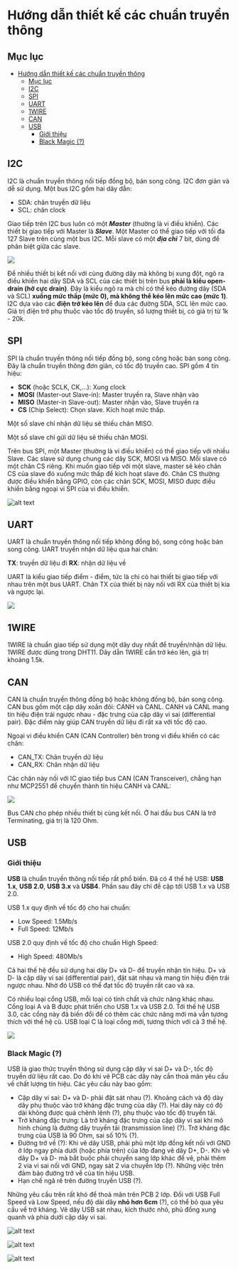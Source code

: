 # Hướng dẫn thiết kế các chuẩn truyền thông

## Mục lục

- [Hướng dẫn thiết kế các chuẩn truyền thông](#hướng-dẫn-thiết-kế-các-chuẩn-truyền-thông)
	- [Mục lục](#mục-lục)
	- [I2C](#i2c)
	- [SPI](#spi)
	- [UART](#uart)
	- [1WIRE](#1wire)
	- [CAN](#can)
	- [USB](#usb)
		- [Giới thiệu](#giới-thiệu)
		- [Black Magic (?)](#black-magic-)


## I2C

I2C là chuẩn truyền thông nối tiếp đồng bộ, bán song công. I2C đơn giản và dễ sử dụng. Một bus I2C gồm hai dây dẫn:

- SDA: chân truyền dữ liệu
- SCL: chân clock

Giao tiếp trên I2C bus luôn có một ***Master*** (thường là vi điều khiển). Các thiết bị giao tiếp với Master là ***Slave***. Một Master có thể giao tiếp với tối đa 127 Slave trên cùng một bus I2C. Mỗi slave có một ***địa chỉ*** 7 bit, dùng để phân biệt giữa các slave.

![](https://static.designandreuse.com/img20/20230911c_1.jpg)

Để nhiều thiết bị kết nối với cùng đường dây mà không bị xung đột, ngõ ra điều khiển hai dây SDA và SCL của các thiết bị trên bus **phải là kiểu open-drain (hở cực drain)**. Đây là kiểu ngõ ra mà chỉ có thể kéo đường dây (SDA và SCL) **xuống mức thấp (mức 0), mà không thể kéo lên mức cao (mức 1)**. I2C dựa vào các **điện trở kéo lên** để đưa các đường SDA, SCL lên mức cao. Giá trị điện trở phụ thuộc vào tốc độ truyền, số lượng thiết bị, có giá trị từ 1k - 20k.

## SPI

SPI là chuẩn truyền thông nối tiếp đồng bộ, song công hoặc bán song công. Đây là chuẩn truyền thông đơn giản, có tốc độ truyền cao. SPI gồm 4 tín hiệu:

- **SCK** (hoặc SCLK, CK,...): Xung clock
- **MOSI** (Master-out Slave-in): Master truyền ra, Slave nhận vào
- **MISO** (Master-in Slave-out): Master nhận vào, Slave truyền ra
- **CS** (Chip Select): Chọn slave. Kích hoạt mức thấp.

Một số slave chỉ nhận dữ liệu sẽ thiếu chân MISO.

Một số slave chỉ gửi dữ liệu sẽ thiếu chân MOSI.

Trên bus SPI, một Master (thường là vi điều khiển) có thể giao tiếp với nhiều Slave. Các slave sử dụng chung các dây SCK, MOSI và MISO. Mỗi slave có một chân CS riêng. Khi muốn giao tiếp với một slave, master sẽ kéo chân CS của slave đó xuống mức thấp để kích hoạt slave đó. Chân CS thường được điều khiển bằng GPIO, còn các chân SCK, MOSI, MISO được điều khiển bằng ngoại vi SPI của vi điều khiển.

![alt text](<images/Screenshot 2024-10-03 at 22.00.07.png>)

## UART

UART là chuẩn truyền thông nối tiếp không đồng bộ, song công hoặc bán song công. UART truyền nhận dữ liệu qua hai chân:

**TX**: truyền dữ liệu đi
**RX**: nhận dữ liệu về

UART là kiểu giao tiếp điểm - điểm, tức là chỉ có hai thiết bị giao tiếp với nhau trên một bus UART. Chân TX của thiết bị này nối với RX của thiết bị kia và ngược lại.

![](https://www.solomotorcontrollers.com/wp-content/uploads/2022/06/uart-image7.png)

## 1WIRE

1WIRE là chuẩn giao tiếp sử dụng một dây duy nhất để truyền/nhận dữ liệu. 1WIRE được dùng trong DHT11. Dây dẫn 1WIRE cần trở kéo lên, giá trị khoảng 1.5k.

## CAN

CAN là chuẩn truyền thông đồng bộ hoặc không đồng bộ, bán song công. CAN bus gồm một cặp dây xoắn đôi: CANH và CANL. CANH và CANL mang tín hiệu điện trái ngược nhau - đặc trưng của cặp dây vi sai (differential pair). Đặc điểm này giúp CAN truyền dữ liệu đi rất xa với tốc độ cao.

Ngoại vi điều khiển CAN (CAN Controller) bên trong vi điều khiển có các chân:

- CAN_TX: Chân truyền dữ liệu
- CAN_RX: Chân nhận dữ liệu

Các chân này nối với IC giao tiếp bus CAN (CAN Transceiver), chẳng hạn như MCP2551 để chuyển thành tín hiệu CANH và CANL:

![](https://www.researchgate.net/profile/Theyazn-Aldhyani/publication/357556599/figure/fig1/AS:1108491192274945@1641296303339/The-CAN-bus-interface.ppm)

Bus CAN cho phép nhiều thiết bị cùng kết nối. Ở hai đầu bus CAN là trở Terminating, giá trị là 120 Ohm.

## USB

### Giới thiệu

**USB** là chuẩn truyền thông nối tiếp rất phổ biến. Đã có 4 thế hệ USB: **USB 1.x**, **USB 2.0**, **USB 3.x** và **USB4**. Phần sau đây chỉ đề cập tới USB 1.x và USB 2.0.

USB 1.x quy định về tốc độ cho hai chuẩn: 

- Low Speed: 1.5Mb/s
- Full Speed: 12Mb/s
  
USB 2.0 quy định về tốc độ cho chuẩn High Speed:

- High Speed: 480Mb/s

Cả hai thế hệ đều sử dụng hai dây D+ và D- để truyền nhận tín hiệu. D+ và D- là cặp dây vi sai (differential pair), đặt sát nhau và mang tín hiệu điện trái ngược nhau. Nhờ đó USB có thể đạt tốc độ truyền rất cao và xa.

Có nhiều loại cổng USB, mỗi loại có tính chất và chức năng khác nhau. Cổng loại A và B được phát triển cho USB 1.x và USB 2.0. Tới thế hệ USB 3.0, các cổng này đã biến đổi để có thêm các chức năng mới mà vẫn tương thích với thế hệ cũ. USB loại C là loại cổng mới, tương thích với cả 3 thế hệ.

![](https://www.totalphase.com/media/blog/2020/04/USB_2.0_and_3.0_connectors.png)

### Black Magic (?)

USB là giao thức truyền thông sử dụng cặp dây vi sai D+ và D-, tốc độ truyền dữ liệu rất cao. Do đó khi vẽ PCB các dây này cần thoả mãn yêu cầu về chất lượng tín hiệu. Các yêu cầu này bao gồm:

- Cặp dây vi sai: D+ và D- phải đặt sát nhau (?). Khoảng cách và độ dày dây phụ thuộc vào trở kháng đặc trưng của dây (?). Hai dây này có độ dài không được quá chênh lệnh (?), phụ thuộc vào tốc độ truyền tải.
- Trở kháng đặc trưng: Là trở kháng đặc trưng của cặp dây vi sai khi mô hình chúng là đường dây truyền tải (transmission line) (?). Trở kháng đặc trưng của USB là 90 Ohm, sai số 10% (?).
- Đường trở về (?): Khi vẽ dây USB, phải phủ một lớp đồng kết nối với GND ở lớp ngay phía dưới (hoặc phía trên) của lớp đang vẽ dây D+, D-. Khi vẽ dây D+ và D- mà bắt buộc phải chuyển sang lớp khác để vẽ, phải thêm 2 via vi sai nối với GND, ngay sát 2 via chuyển lớp (?). Những việc trên đảm bảo đường trở về của tín hiệu USB.
- Hạn chế ngã rẽ trên đường truyền USB (?).

Những yêu cầu trên rất khó để thoả mãn trên PCB 2 lớp. Đối với USB Full Speed và Low Speed, nếu độ dài dây **nhỏ hơn 6cm** (?), có thể bỏ qua yêu cầu về trở kháng. Vẽ dây USB sát nhau, kích thước nhỏ, phủ đồng xung quanh và phía dưới cặp dây vi sai.

![alt text](<images/Screenshot 2024-10-03 at 23.55.55.png>)

![alt text](<images/Screenshot 2024-10-03 at 23.57.23.png>)

![alt text](<images/Screenshot 2024-10-03 at 23.58.11.png>)